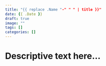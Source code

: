 ```yaml
---
title: "{{ replace .Name "-" " " | title }}"
date: {{ .Date }}
draft: true
image: ""
tags: []
categories: []
---
```


# Descriptive text here...
<!--more-->
